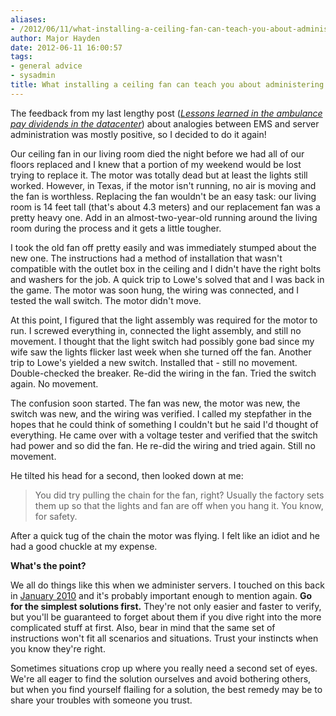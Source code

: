 ```yaml
---
aliases:
- /2012/06/11/what-installing-a-ceiling-fan-can-teach-you-about-administering-servers/
author: Major Hayden
date: 2012-06-11 16:00:57
tags:
- general advice
- sysadmin
title: What installing a ceiling fan can teach you about administering servers
---
```


The feedback from my last lengthy post (_[Lessons learned in the ambulance pay dividends in the datacenter][1]_) about analogies between EMS and server administration was mostly positive, so I decided to do it again!

Our ceiling fan in our living room died the night before we had all of our floors replaced and I knew that a portion of my weekend would be lost trying to replace it. The motor was totally dead but at least the lights still worked. However, in Texas, if the motor isn't running, no air is moving and the fan is worthless. Replacing the fan wouldn't be an easy task: our living room is 14 feet tall (that's about 4.3 meters) and our replacement fan was a pretty heavy one. Add in an almost-two-year-old running around the living room during the process and it gets a little tougher.

I took the old fan off pretty easily and was immediately stumped about the new one. The instructions had a method of installation that wasn't compatible with the outlet box in the ceiling and I didn't have the right bolts and washers for the job. A quick trip to Lowe's solved that and I was back in the game. The motor was soon hung, the wiring was connected, and I tested the wall switch. The motor didn't move.

At this point, I figured that the light assembly was required for the motor to run. I screwed everything in, connected the light assembly, and still no movement. I thought that the light switch had possibly gone bad since my wife saw the lights flicker last week when she turned off the fan. Another trip to Lowe's yielded a new switch. Installed that - still no movement. Double-checked the breaker. Re-did the wiring in the fan. Tried the switch again. No movement.

The confusion soon started. The fan was new, the motor was new, the switch was new, and the wiring was verified. I called my stepfather in the hopes that he could think of something I couldn't but he said I'd thought of everything. He came over with a voltage tester and verified that the switch had power and so did the fan. He re-did the wiring and tried again. Still no movement.

He tilted his head for a second, then looked down at me:

> You did try pulling the chain for the fan, right? Usually the factory sets them up so that the lights and fan are off when you hang it. You know, for safety.

After a quick tug of the chain the motor was flying. I felt like an idiot and he had a good chuckle at my expense.

**What's the point?**

We all do things like this when we administer servers. I touched on this back in [January 2010][2] and it's probably important enough to mention again. **Go for the simplest solutions first.** They're not only easier and faster to verify, but you'll be guaranteed to forget about them if you dive right into the more complicated stuff at first. Also, bear in mind that the same set of instructions won't fit all scenarios and situations. Trust your instincts when you know they're right.

Sometimes situations crop up where you really need a second set of eyes. We're all eager to find the solution ourselves and avoid bothering others, but when you find yourself flailing for a solution, the best remedy may be to share your troubles with someone you trust.

 [1]: /2012/05/31/lessons-learned-in-the-ambulance-pay-dividends-in-the-datacenter/
 [2]: /2010/01/03/a-new-year-system-administrator-inspiration/
